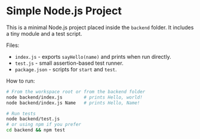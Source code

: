 # Simple Node.js Project

This is a minimal Node.js project placed inside the `backend` folder. It includes a tiny module and a test script.

Files:

- `index.js` - exports `sayHello(name)` and prints when run directly.
- `test.js` - small assertion-based test runner.
- `package.json` - scripts for `start` and `test`.

How to run:

```bash
# From the workspace root or from the backend folder
node backend/index.js        # prints Hello, world!
node backend/index.js Name   # prints Hello, Name!

# Run tests
node backend/test.js
# or using npm if you prefer
cd backend && npm test
```
